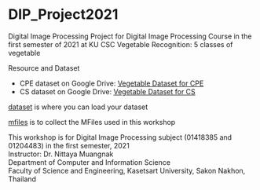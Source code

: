 # DIP_Project2021
Digital Image Processing Project for Digital Image Processing Course in the first semester of 2021 at KU CSC
Vegetable Recognition: 5 classes of vegetable

Resource and Dataset
- CPE dataset on Google Drive: [Vegetable Dataset for CPE](https://drive.google.com/drive/folders/1rNWThubcAIQbGWWkr2uoFlPJVxYnjz1E?usp=sharing)
- CS dataset on Google Drive: [Vegetable Dataset for CS](https://drive.google.com/drive/folders/1QV4AVfIr4m6kUzlb40V6gz9QEkHLUQnZ?usp=sharing)


[dataset](https://github.com/nittaya2mu/DIP_Project2021/tree/main/dataset) is where you can load your dataset

[mfiles](https://github.com/nittaya2mu/DIP_Project2021/tree/main/mfiles) is to collect the MFiles used in this workshop


This workshop is for Digital Image Processing subject (01418385 and 01204483) in the first semester, 2021 <br />
Instructor: Dr. Nittaya Muangnak <br />
Department of Computer and Information Science <br />
Faculty of Science and Engineering, Kasetsart University, Sakon Nakhon, Thailand
